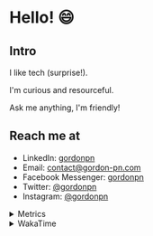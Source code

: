 # Hello! 😄

## Intro

I like tech (surprise!).

I'm curious and resourceful.

Ask me anything, I'm friendly!

## Reach me at

- LinkedIn: [gordonpn](https://www.linkedin.com/in/gordonpn/)
- Email: [contact@gordon-pn.com](mailto:contact@gordon-pn.com)
- Facebook Messenger: [gordonpn](https://www.messenger.com/t/Gordonpn)
- Twitter: [@gordonpn](https://twitter.com/Gordonpn)
- Instagram: [@gordonpn](https://www.instagram.com/gordonpn/)

<details>
  <summary>Metrics</summary>

  <img align="center" src="https://github.com/gordonpn/gordonpn/blob/master/github-metrics.svg" alt="GitHub Metrics">

</details>

<details>
  <summary>WakaTime</summary>

  <!--START_SECTION:waka-->
📊 **This Week I Spent My Time On** 

```text
💬 Programming Languages: 
Bash                     1 hr 35 mins        ███████████░░░░░░░░░░░░░░   43.49 % 
XML                      45 mins             █████░░░░░░░░░░░░░░░░░░░░   20.60 % 
Java                     33 mins             ████░░░░░░░░░░░░░░░░░░░░░   15.44 % 
TypeScript               20 mins             ██░░░░░░░░░░░░░░░░░░░░░░░   09.29 % 
Markdown                 14 mins             ██░░░░░░░░░░░░░░░░░░░░░░░   06.47 % 

🔥 Editors: 
IntelliJ IDEA            1 hr 58 mins        ██████████████░░░░░░░░░░░   54.14 % 
VS Code                  1 hr 40 mins        ███████████░░░░░░░░░░░░░░   45.86 % 
```


 Last Updated on 08/07/2024 16:23:09 UTC
<!--END_SECTION:waka-->
</details>
